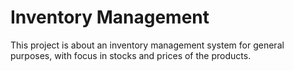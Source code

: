 # Inventory Management
This project is about an inventory management system for general purposes, with focus in stocks and prices of the products.
